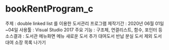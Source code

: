 # bookRentProgram_c
주제 : double linked list 를 이용한 도서관리 프로그램
제작기간 : 2020년 06월 01일~04일
사용툴 : Visual Studio 2017
주요 기능 : 구조체, 연결리스트, 함수, 포인터 등
소스결과 : 도서관 메뉴화면
메뉴
 새로운 도서 추가
 대여도서 반납
 분실 도서 제외
 도서 대여
 소장 목록
 나가기
